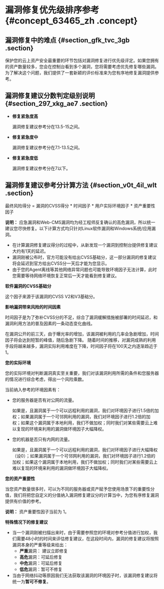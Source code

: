 # 漏洞修复优先级排序参考 {#concept_63465_zh .concept}

## 漏洞修复中的难点 {#section_gfk_tvc_3gb .section}

保护您的云上资产安全最重要的环节包括对漏洞修复进行优先级评定。如果您拥有的资产数量较多，您会在控制台看到多个漏洞，您将需要考虑优先修复哪些漏洞。为了解决这个问题，我们提供了一套新颖的评价标准来为您有序地修复漏洞提供参考。

## 漏洞修复建议分数判定级别说明 {#section_297_xkg_ae7 .section}

-   **修复紧急度高** 

    漏洞修复建议参考分在13.5-15之间。

-   **修复紧急度中** 

    漏洞修复建议参考分在7.1-13.5之间。

-   **修复紧急度低** 

    漏洞修复建议参考分在7以下。


## 漏洞修复建议参考分计算方法 {#section_v0t_4il_wlt .section}

最终风险得分 = 漏洞的CVSS得分 \* 时间因子 \* 用户实际环境因子 \* 资产重要性因子

**说明：** 应急漏洞和Web-CMS漏洞均为经工程师反复确认的高危漏洞，所以统一建议您尽快修复。以下计算方式均只针对Linux软件漏洞和Windows系统/应用漏洞。

-   在计算漏洞修复建议得分的过程中，从新发现一个漏洞到控制台提供修复建议大约有1天的延迟。
-   漏洞刚被公布时，官方可能没有给出CVSS基础分，这一部分漏洞的修复建议将会延迟到官方给出CVSS分一天后才能为您显示。
-   由于您的Agent离线等其他网络异常问题也可能导致环境因子无法计算，此时您需要等待网络环境恢复正常后一天才能看到修复建议。

**软件漏洞的CVSS基础分**

这个因子来源于该漏洞的CVSS V2和V3基础分。

**影响漏洞带来风险的时间因素**

时间因子是为了弥补CVSS分的不足，综合了漏洞缓解措施被部署的时间延迟，和漏洞利用方法的普及因素的一条动态变化曲线。

在漏洞公开的前三天，由于曝光率的增加，该漏洞被利用的几率会急剧增加，时间因子将会达到短暂的峰值，随后急剧下降。 随着时间的推移，对漏洞成熟的利用手段将越来越多，漏洞实际利用难度在下降，时间因子将在100天之内逐渐趋近于1。

**您的实际环境**

您的实际环境对判断漏洞真实至关重要，我们对该漏洞利用所需的条件和您服务器的情况进行综合考虑，得出一个风险乘数。

当前纳入参考的环境因素有：

-   您的服务器是否有对公网的流量。

    如果是，且漏洞属于一个可以远程利用的漏洞，我们对环境因子进行1.5倍的加权；如果漏洞属于一个可邻网利用的漏洞，我们对环境因子进行1.2倍的加权；如果这个漏洞属于本地利用，我们不做加权；同时我们对某些需要云上难以复现的环境来利用的漏洞做环境因子大幅降权。

-   您的机器是否只有内网的流量。

    如果是，且漏洞属于一个可以远程利用的漏洞，我们对环境因子进行大幅降权（设0）；如果漏洞属于一个可邻网利用的漏洞，我们对环境因子进行1.2倍的加权；如果这个漏洞属于本地利用，我们不做加权；同时我们对某些需要云上难以复现的环境来利用的漏洞做环境因子大幅降权。


**您的资产重要性**

当您资产数量很多时，可以为不同的服务器或资产赋予您使用场景下的重要性分值，我们将把您自定义的分值纳入漏洞修复建议分的计算当中，为您有序修复漏洞提供有价值的参考。

**说明：** 资产重要性因子当前为 1。

**特殊情况下的修复建议** 

-   当一个漏洞刚被扫描出来时，由于需要参照您的环境对参考分值进行加权，我们需要48小时的时间来评估修复建议，在这段时间内，漏洞的修复建议将按照漏洞本身的严重等级来给出：
    -   **严重**漏洞： 建议立即修复
    -   **高危**漏洞：可延后修复
    -   **中危**漏洞：可延后修复
    -   **低危**漏洞：暂可不修复
-   当由于网络抖动等原因我们无法获取该漏洞的环境因子时，该漏洞修复建议将统一为**暂可不修复**。

